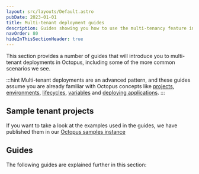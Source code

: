 ```yaml
---
layout: src/layouts/Default.astro
pubDate: 2023-01-01
title: Multi-tenant deployment guides
description: Guides showing you how to use the multi-tenancy feature in Octopus for common scenarios.
navOrder: 80
hideInThisSectionHeader: true
---
```


This section provides a number of guides that will introduce you to multi-tenant deployments in Octopus, including some of the more common scenarios we see.

:::hint
Multi-tenant deployments are an advanced pattern, and these guides assume you are already familiar with Octopus concepts like [projects](/docs/projects/), [environments](/docs/infrastructure/environments/), [lifecycles](/docs/releases/lifecycles/), [variables](/docs/projects/variables/) and [deploying applications](/docs/deployments/).
:::

## Sample tenant projects

If you want to take a look at the examples used in the guides, we have published them in our [Octopus samples instance](https://samples.octopus.app/app#/Spaces-682)

## Guides

The following guides are explained further in this section:
